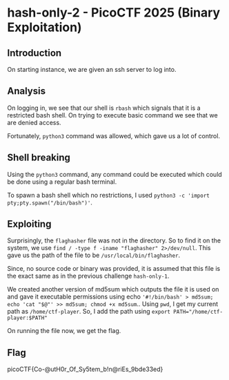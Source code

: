 # hash-only-2 - PicoCTF 2025 (Binary Exploitation)

## Introduction
On starting instance, we are given an ssh server to log into.

## Analysis
On logging in, we see that our shell is `rbash` which signals that it is a restricted bash shell. On trying to execute basic command we see that we are denied access.

Fortunately, `python3` command was allowed, which gave us a lot of control.

## Shell breaking
Using the `python3` command, any command could be executed which could be done using a regular bash terminal.

To spawn a bash shell which no restrictions, I used `python3 -c 'import pty;pty.spawn("/bin/bash")'`.

## Exploiting
Surprisingly, the `flaghasher` file was not in the directory. So to find it on the system, we use `find / -type f -iname "flaghasher" 2>/dev/null`.
This gave us the path of the file to be `/usr/local/bin/flaghasher`.

Since, no source code or binary was provided, it is assumed that this file is the exact same as in the previous challenge `hash-only-1`.

We created another version of md5sum which outputs the file it is used on and gave it executable permissions using echo `'#!/bin/bash' > md5sum; echo 'cat "$@"' >> md5sum; chmod +x md5sum`..
Using `pwd`, I get my current path as `/home/ctf-player`.
So, I add the path using `export PATH="/home/ctf-player:$PATH"`

On running the file now, we get the flag.

## Flag
picoCTF{Co-@utH0r_Of_Sy5tem_b!n@riEs_9bde33ed}
